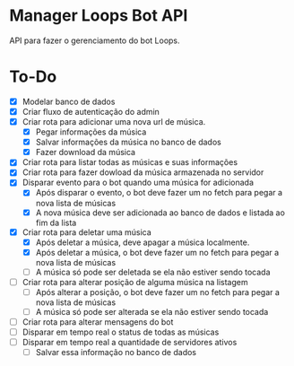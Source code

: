 # Manager Loops Bot API

API para fazer o gerenciamento do bot Loops.

# To-Do

- [x] Modelar banco de dados
- [x] Criar fluxo de autenticação do admin
- [x] Criar rota para adicionar uma nova url de música.
  - [x] Pegar informações da música
  - [x] Salvar informações da música no banco de dados
  - [x] Fazer download da música
- [x] Criar rota para listar todas as músicas e suas informações
- [x] Criar rota para fazer dowload da música armazenada no servidor
- [x] Disparar evento para o bot quando uma música for adicionada
  - [x] Após disparar o evento, o bot deve fazer um no fetch para pegar a nova lista de músicas
  - [x] A nova música deve ser adicionada ao banco de dados e listada ao fim da lista
- [x] Criar rota para deletar uma música
  - [x] Após deletar a música, deve apagar a música localmente.
  - [x] Após deletar a música, o bot deve fazer um no fetch para pegar a nova lista de músicas
  - [ ] A música só pode ser deletada se ela não estiver sendo tocada
- [ ] Criar rota para alterar posição de alguma música na listagem
  - [ ] Após alterar a posição, o bot deve fazer um no fetch para pegar a nova lista de músicas
  - [ ] A música só pode ser alterada se ela não estiver sendo tocada
- [ ] Criar rota para alterar mensagens do bot
- [ ] Disparar em tempo real o status de todas as músicas
- [ ] Disparar em tempo real a quantidade de servidores ativos
  - [ ] Salvar essa informação no banco de dados
